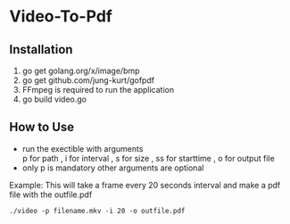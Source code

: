 # Video-To-Pdf

 ## Installation
1. go get golang.org/x/image/bmp
2. go get github.com/jung-kurt/gofpdf
3. FFmpeg is required to run the application
4. go build video.go

## How to Use
- run the exectible with arguments <br>
<nbsp><nbsp><nbsp><nbsp>p for path , i for interval , s for size , ss for starttime , o for output file 
- only p is mandatory other arguments are optional
  
Example: This will take a frame every 20 seconds interval and make a pdf file with the outfile.pdf
```
./video -p filename.mkv -i 20 -o outfile.pdf
```

